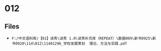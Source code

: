 # 012

## Files

- `F:/中文语料库/【01】读秀\读秀 1.0\读秀补充库（REPEAT）\数据009\新书0925\新书0920\114\012\11401296_学校发展策划  理论、方法与实践.pdf`
